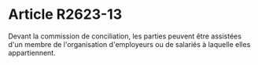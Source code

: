 # Article R2623-13

  
Devant la commission de conciliation, les parties peuvent être assistées d'un membre de l'organisation d'employeurs ou de salariés à laquelle elles appartiennent.